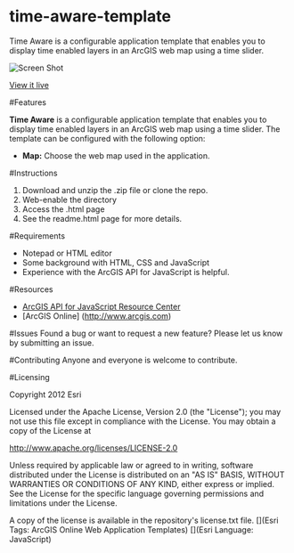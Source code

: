 time-aware-template
===================

Time Aware is a configurable application template that enables you to display time enabled layers in an ArcGIS web map using a time slider.

![Screen Shot](https://dl.dropboxusercontent.com/u/24627279/screenshots/time_aware_th.jpg)

[View it live](http://www.arcgis.com/apps/OnePane/azuretime/index.html?webmap=8a63712c19a8410082f3dc106118b7d1)


#Features

**Time Aware** is a configurable application template that enables you to display time enabled layers in an ArcGIS web map using a time slider. The template can be configured with the following option:

- **Map:** Choose the web map used in the application. 



#Instructions

1. Download and unzip the .zip file or clone the repo. 
2. Web-enable the directory
3. Access the .html page 
4. See the readme.html page for more details. 


#Requirements

- Notepad or HTML editor
- Some background with HTML, CSS and JavaScript
- Experience with the ArcGIS API for JavaScript is helpful. 

#Resources

- [ArcGIS API for JavaScript Resource Center](http://help.arcgis.com/en/webapi/javascript/arcgis/index.html)
- [ArcGIS Online] (http://www.arcgis.com)

#Issues
Found a bug or want to request a new feature? Please let us know by submitting an issue. 

#Contributing
Anyone and everyone is welcome to contribute. 

#Licensing 

Copyright 2012 Esri

Licensed under the Apache License, Version 2.0 (the "License"); you may not use this file except in compliance with the License. You may obtain a copy of the License at

http://www.apache.org/licenses/LICENSE-2.0

Unless required by applicable law or agreed to in writing, software distributed under the License is distributed on an "AS IS" BASIS, WITHOUT WARRANTIES OR CONDITIONS OF ANY KIND, either express or implied. See the License for the specific language governing permissions and limitations under the License.

A copy of the license is available in the repository's license.txt file.
[](Esri Tags: ArcGIS Online Web Application Templates) 
[](Esri Language: JavaScript)
